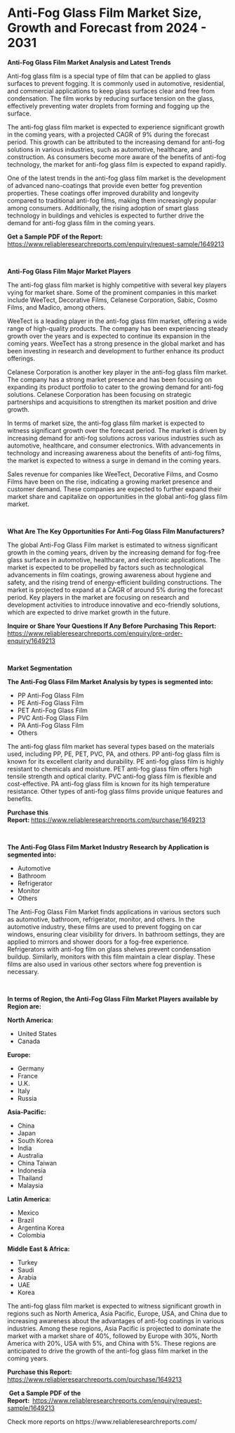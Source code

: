 <p><h1>Anti-Fog Glass Film Market Size, Growth and Forecast from 2024 - 2031</h1></p><p><strong>Anti-Fog Glass Film Market Analysis and Latest Trends</strong></p>
<p><p>Anti-fog glass film is a special type of film that can be applied to glass surfaces to prevent fogging. It is commonly used in automotive, residential, and commercial applications to keep glass surfaces clear and free from condensation. The film works by reducing surface tension on the glass, effectively preventing water droplets from forming and fogging up the surface.</p><p>The anti-fog glass film market is expected to experience significant growth in the coming years, with a projected CAGR of 9% during the forecast period. This growth can be attributed to the increasing demand for anti-fog solutions in various industries, such as automotive, healthcare, and construction. As consumers become more aware of the benefits of anti-fog technology, the market for anti-fog glass film is expected to expand rapidly.</p><p>One of the latest trends in the anti-fog glass film market is the development of advanced nano-coatings that provide even better fog prevention properties. These coatings offer improved durability and longevity compared to traditional anti-fog films, making them increasingly popular among consumers. Additionally, the rising adoption of smart glass technology in buildings and vehicles is expected to further drive the demand for anti-fog glass film in the coming years.</p></p>
<p><strong>Get a Sample PDF of the Report:&nbsp;</strong> <a href="https://www.reliableresearchreports.com/enquiry/request-sample/1649213">https://www.reliableresearchreports.com/enquiry/request-sample/1649213</a></p>
<p>&nbsp;</p>
<p><strong>Anti-Fog Glass Film Major Market Players</strong></p>
<p><p>The anti-fog glass film market is highly competitive with several key players vying for market share. Some of the prominent companies in this market include WeeTect, Decorative Films, Celanese Corporation, Sabic, Cosmo Films, and Madico, among others.</p><p>WeeTect is a leading player in the anti-fog glass film market, offering a wide range of high-quality products. The company has been experiencing steady growth over the years and is expected to continue its expansion in the coming years. WeeTect has a strong presence in the global market and has been investing in research and development to further enhance its product offerings.</p><p>Celanese Corporation is another key player in the anti-fog glass film market. The company has a strong market presence and has been focusing on expanding its product portfolio to cater to the growing demand for anti-fog solutions. Celanese Corporation has been focusing on strategic partnerships and acquisitions to strengthen its market position and drive growth.</p><p>In terms of market size, the anti-fog glass film market is expected to witness significant growth over the forecast period. The market is driven by increasing demand for anti-fog solutions across various industries such as automotive, healthcare, and consumer electronics. With advancements in technology and increasing awareness about the benefits of anti-fog films, the market is expected to witness a surge in demand in the coming years.</p><p>Sales revenue for companies like WeeTect, Decorative Films, and Cosmo Films have been on the rise, indicating a growing market presence and customer demand. These companies are expected to further expand their market share and capitalize on opportunities in the global anti-fog glass film market.</p></p>
<p>&nbsp;</p>
<p><strong>What Are The Key Opportunities For Anti-Fog Glass Film Manufacturers?</strong></p>
<p><p>The global Anti-Fog Glass Film market is estimated to witness significant growth in the coming years, driven by the increasing demand for fog-free glass surfaces in automotive, healthcare, and electronic applications. The market is expected to be propelled by factors such as technological advancements in film coatings, growing awareness about hygiene and safety, and the rising trend of energy-efficient building constructions. The market is projected to expand at a CAGR of around 5% during the forecast period. Key players in the market are focusing on research and development activities to introduce innovative and eco-friendly solutions, which are expected to drive market growth in the future.</p></p>
<p><strong>Inquire or Share Your Questions If Any Before Purchasing This Report:</strong> <a href="https://www.reliableresearchreports.com/enquiry/pre-order-enquiry/1649213">https://www.reliableresearchreports.com/enquiry/pre-order-enquiry/1649213</a></p>
<p>&nbsp;</p>
<p><strong>Market Segmentation</strong></p>
<p><strong>The Anti-Fog Glass Film Market Analysis by types is segmented into:</strong></p>
<p><ul><li>PP Anti-Fog Glass Film</li><li>PE Anti-Fog Glass Film</li><li>PET Anti-Fog Glass Film</li><li>PVC Anti-Fog Glass Film</li><li>PA Anti-Fog Glass Film</li><li>Others</li></ul></p>
<p><p>The anti-fog glass film market has several types based on the materials used, including PP, PE, PET, PVC, PA, and others. PP anti-fog glass film is known for its excellent clarity and durability. PE anti-fog glass film is highly resistant to chemicals and moisture. PET anti-fog glass film offers high tensile strength and optical clarity. PVC anti-fog glass film is flexible and cost-effective. PA anti-fog glass film is known for its high temperature resistance. Other types of anti-fog glass films provide unique features and benefits.</p></p>
<p><strong>Purchase this Report:&nbsp;</strong><a href="https://www.reliableresearchreports.com/purchase/1649213">https://www.reliableresearchreports.com/purchase/1649213</a></p>
<p>&nbsp;</p>
<p><strong>The Anti-Fog Glass Film Market Industry Research by Application is segmented into:</strong></p>
<p><ul><li>Automotive</li><li>Bathroom</li><li>Refrigerator</li><li>Monitor</li><li>Others</li></ul></p>
<p><p>The Anti-Fog Glass Film Market finds applications in various sectors such as automotive, bathroom, refrigerator, monitor, and others. In the automotive industry, these films are used to prevent fogging on car windows, ensuring clear visibility for drivers. In bathroom settings, they are applied to mirrors and shower doors for a fog-free experience. Refrigerators with anti-fog film on glass shelves prevent condensation buildup. Similarly, monitors with this film maintain a clear display. These films are also used in various other sectors where fog prevention is necessary.</p></p>
<p>&nbsp;</p>
<p><strong>In terms of Region, the Anti-Fog Glass Film Market Players available by Region are:</strong></p>
<p>
    <p> <strong> North America: </strong>
        <ul>
            <li>United States</li>
            <li>Canada</li>
        </ul>
        </p> 
    <p> <strong> Europe: </strong>
        <ul>
            <li>Germany</li>
            <li>France</li>
            <li>U.K.</li>
            <li>Italy</li>
            <li>Russia</li>
        </ul>
        </p> 
    <p> <strong> Asia-Pacific: </strong>
        <ul>
            <li>China</li>
            <li>Japan</li>
            <li>South Korea</li>
            <li>India</li>
            <li>Australia</li>
            <li>China Taiwan</li>
            <li>Indonesia</li>
            <li>Thailand</li>
            <li>Malaysia</li>
        </ul>
        </p> 
    <p> <strong> Latin America: </strong>
        <ul>
            <li>Mexico</li>
            <li>Brazil</li>
            <li>Argentina Korea</li>
            <li>Colombia</li>
        </ul>
        </p> 
    <p> <strong> Middle East & Africa: </strong>
        <ul>
            <li>Turkey</li>
            <li>Saudi</li>
            <li>Arabia</li>
            <li>UAE</li>
            <li>Korea</li>
        </ul>
    </p>
    </p>
<p><p>The anti-fog glass film market is expected to witness significant growth in regions such as North America, Asia Pacific, Europe, USA, and China due to increasing awareness about the advantages of anti-fog coatings in various industries. Among these regions, Asia Pacific is projected to dominate the market with a market share of 40%, followed by Europe with 30%, North America with 20%, USA with 5%, and China with 5%. These regions are anticipated to drive the growth of the anti-fog glass film market in the coming years.</p></p>
<p><strong>Purchase this Report: </strong><a href="https://www.reliableresearchreports.com/purchase/1649213">https://www.reliableresearchreports.com/purchase/1649213</a></p>
<p>&nbsp;<strong>Get a Sample PDF of the Report:&nbsp;&nbsp;</strong><a href="https://www.reliableresearchreports.com/enquiry/request-sample/1649213">https://www.reliableresearchreports.com/enquiry/request-sample/1649213</a></p>
<p><strong></strong></p>
<p>Check more reports on https://www.reliableresearchreports.com/</p>